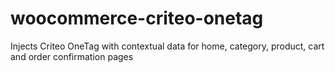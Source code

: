 # woocommerce-criteo-onetag
Injects Criteo OneTag with contextual data for home, category, product, cart and order confirmation pages
